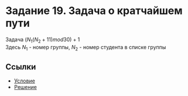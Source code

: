 # Задание 19. Задача о кратчайшем пути
Задача $(N_1(N_2+11) mod 30)+1$  
Здесь $N_1$ - номер группы, $N_2$ - номер студента в списке группы

## Ссылки
 * [Условие](Dijkstra.pdf)
 * [Решение](task19.pdf)